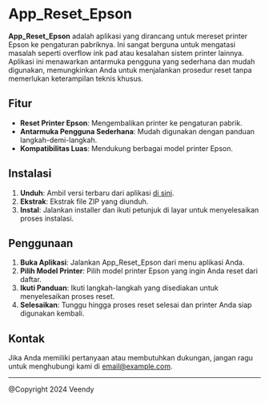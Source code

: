 # App_Reset_Epson

**App_Reset_Epson** adalah aplikasi yang dirancang untuk mereset printer Epson ke pengaturan pabriknya. Ini sangat berguna untuk mengatasi masalah seperti overflow ink pad atau kesalahan sistem printer lainnya. Aplikasi ini menawarkan antarmuka pengguna yang sederhana dan mudah digunakan, memungkinkan Anda untuk menjalankan prosedur reset tanpa memerlukan keterampilan teknis khusus.

## Fitur

- **Reset Printer Epson**: Mengembalikan printer ke pengaturan pabrik.
- **Antarmuka Pengguna Sederhana**: Mudah digunakan dengan panduan langkah-demi-langkah.
- **Kompatibilitas Luas**: Mendukung berbagai model printer Epson.

## Instalasi

1. **Unduh**: Ambil versi terbaru dari aplikasi [di sini](URL-UNDANG).
2. **Ekstrak**: Ekstrak file ZIP yang diunduh.
3. **Instal**: Jalankan installer dan ikuti petunjuk di layar untuk menyelesaikan proses instalasi.

## Penggunaan

1. **Buka Aplikasi**: Jalankan App_Reset_Epson dari menu aplikasi Anda.
2. **Pilih Model Printer**: Pilih model printer Epson yang ingin Anda reset dari daftar.
3. **Ikuti Panduan**: Ikuti langkah-langkah yang disediakan untuk menyelesaikan proses reset.
4. **Selesaikan**: Tunggu hingga proses reset selesai dan printer Anda siap digunakan kembali.

## Kontak

Jika Anda memiliki pertanyaan atau membutuhkan dukungan, jangan ragu untuk menghubungi kami di [email@example.com](mailto:veendyputra@gmail.com).

---

@Copyright 2024 Veendy
